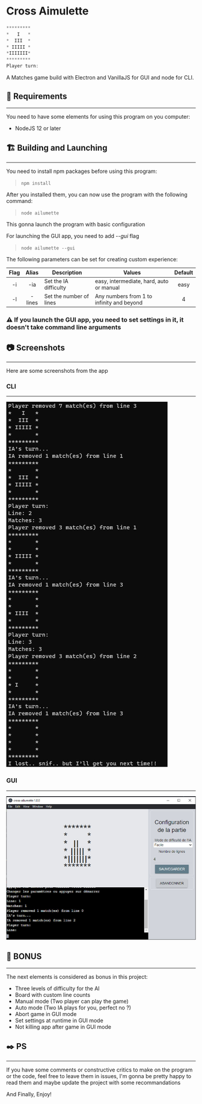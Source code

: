 # Cross Aimulette

```js
*********
*   I   *
*  III  *
* IIIII *
*IIIIIII*
*********
Player turn:
```

A Matches game build with Electron and VanillaJS for GUI and node for CLI.

## :green_book: Requirements

---

You need to have some elements for using this program on you computer:

- NodeJS 12 or later

## :building_construction: Building and Launching

---

You need to install npm packages before using this program:

>```npm install```

After you installed them, you can now use the program with the following command:

> ```node ailumette```

This gonna launch the program with basic configuration

For launching the GUI app, you need to add *--gui* flag

> ```node ailumette --gui```

The following parameters can be set for creating custom experience:

|Flag|Alias|Description|Values|Default|
|:--:|:------:|-------------------------|------------------------------------------|:------:|
| -i | -ia    | Set the IA difficulty   | easy, intermediate, hard, auto or manual | easy   |
| -l | -lines | Set the number of lines | Any numbers from 1 to infinity and beyond| 4      |

### :warning: If you launch the GUI app, you need to set settings in it, it doesn't take command line arguments

## :camera: Screenshots

---

Here are some screenshots from the app

### CLI

---

![Cross ailumette CLI screenshot](resources/images/cross-ailumette-cli.jpg "Cross ailumette CLI screenshot")

### GUI

---

![Cross ailumette GUI screenshot](resources/images/cross-ailumette-gui.jpg "Cross ailumette GUI screenshot")

## :8ball: BONUS

---

The next elements is considered as bonus in this project:

- Three levels of difficulty for the AI
- Board with custom line counts
- Manual mode (Two player can play the game)
- Auto mode (Two IA plays for you, perfect no ?)
- Abort game in GUI mode
- Set settings at runtime in GUI mode
- Not killing app after game in GUI mode

## :black_nib: PS

---

If you have some comments or constructive critics to make on the program or the code, feel free to leave them in issues, I'm gonna be pretty happy to read them and maybe update the project with some recommandations

And Finally, Enjoy!
